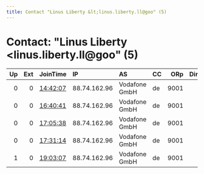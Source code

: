 ```yaml
---
title: Contact "Linus Liberty &lt;linus.liberty.ll@goo" (5)
---
```


# Contact: "Linus Liberty &lt;linus.liberty.ll@goo" (5)

|   Up |   Ext | JoinTime                                                                                            | IP           | AS            | CC   |   ORp |   Dirp | OS    | Version   | Nickname     |   eFamMembers |
|-----:|------:|:----------------------------------------------------------------------------------------------------|:-------------|:--------------|:-----|------:|-------:|:------|:----------|:-------------|--------------:|
|    0 |     0 | [14:42:07](https://metrics.torproject.org/rs.html#details/1B312D1AAC39EC6270E917FD291CD1453A974E5B) | 88.74.162.96 | Vodafone GmbH | de   |  9001 |      0 | Linux | 0.3.2.9   | amisraelchai |             1 |
|    0 |     0 | [16:40:41](https://metrics.torproject.org/rs.html#details/C9F9DC630469E301796454F673445C2204399177) | 88.74.162.96 | Vodafone GmbH | de   |  9001 |      0 | Linux | 0.3.2.9   | amisraelchai |             1 |
|    0 |     0 | [17:05:38](https://metrics.torproject.org/rs.html#details/EF3B452CE3B6450814332EF23C34B0D056E6003F) | 88.74.162.96 | Vodafone GmbH | de   |  9001 |      0 | Linux | 0.3.2.9   | amisraelchai |             1 |
|    0 |     0 | [17:31:14](https://metrics.torproject.org/rs.html#details/94A231E7DA961C1989FACF5F0BE39C93B630C566) | 88.74.162.96 | Vodafone GmbH | de   |  9001 |      0 | Linux | 0.3.2.9   | amisraelchai |             1 |
|    1 |     0 | [19:03:07](https://metrics.torproject.org/rs.html#details/652157980B48D396DA42609F7482859F1299152F) | 88.74.162.96 | Vodafone GmbH | de   |  9001 |      0 | Linux | 0.3.2.9   | amisraelchai |             1 |
